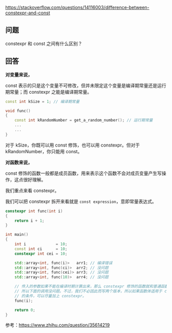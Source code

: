 <https://stackoverflow.com/questions/14116003/difference-between-constexpr-and-const>

## 问题

constexpr 和 const 之间有什么区别？

## 回答

**对变量来说，**

const 表示的只是这个变量不可修改，但并未限定这个变量是编译期常量还是运行期常量；而 constexpr 之能是编译期常量。

```c++
const int kSize = 1; // 编译期常量

void func()
{
    const int kRandomNumber = get_a_random_number(); // 运行期常量
    ...
    ...
}
```

对于 kSize，你既可以用 const 修饰，也可以用 constexpr。但对于 kRandomNumber，你只能用 const。

**对函数来说，**

const 修饰的函数一般都是成员函数，用来表示这个函数不会对成员变量产生写操作，这点很好理解。

我们重点来看 constexpr。

我们可以把 constexpr 拆开来看就是 `const expression`，意即常量表达式。

```c++
constexpr int func(int i)
{
    return i + 1;
}

int main()
{
    int i             = 10;
    const int ci      = 10;
    constexpr int cei = 10;

    std::array<int, func(i)>   arr1; // 编译错误
    std::array<int, func(ci)>  arr2; // 没问题
    std::array<int, func(cei)> arr3; // 没问题
    std::array<int, func(10)>  arr4; // 没问题

    // 传入的参数如果不能在编译时期计算出来，那么 constexpr 修饰的函数就和普通函数一样，
    // 所以下面的调用没问题。不过，我们不必因此而写两个版本，所以如果函数体适用于 constexpr 函数
    // 的条件，可以尽量加上 constexpr。
    func(i);

    return 0;
}
```

参考：<https://www.zhihu.com/question/35614219>
